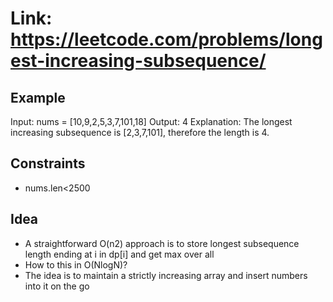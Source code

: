 # Link: <https://leetcode.com/problems/longest-increasing-subsequence/>

## Example

Input: nums = [10,9,2,5,3,7,101,18]
Output: 4
Explanation: The longest increasing subsequence is [2,3,7,101], therefore the length is 4.

## Constraints

- nums.len<2500

## Idea

- A straightforward O(n2) approach is to store longest subsequence length ending at i in dp[i] and get max over all
- How to this in O(NlogN)? 
- The idea is to maintain a strictly increasing array and insert numbers into it on the go
